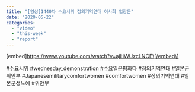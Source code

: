 ```yaml
---
title: "[영상]1440차 수요시위 정의기억연대 이사회 입장문"
date: "2020-05-22"
categories: 
  - "video"
  - "this-week"
  - "report"
---
```


\[embed\]https://www.youtube.com/watch?v=ajHWUzcLNCE\[/embed\]

#수요시위 #wednesday\_demonstration #수요일은평화다 #정의기억연대 #일본군위안부 #Japanesemilitarycomfortwomen #comfortwomen #정의기억연대 #일본군성노예 #위안부
